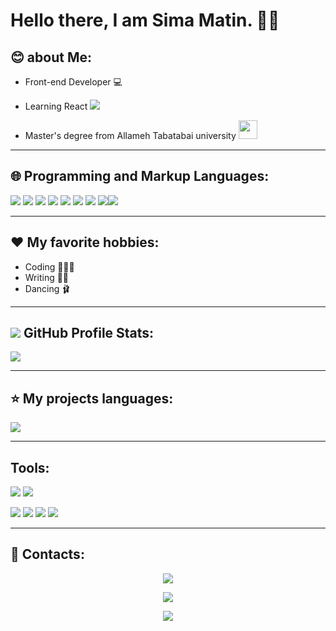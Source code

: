 # Hello there, I am Sima Matin. 🙋‍♀️

## 😊 about Me:

- Front-end Developer 💻

- Learning React ![](https://img.shields.io/badge/React_Native-20232A?style=for-the-badge&logo=react&logoColor=61DAFB)

- Master's degree from Allameh Tabatabai university <img src="https://github.com/simamatin/simamatin/blob/main/1636796188-atu-logo.jpg?raw=true" width="30px"/>

---


## 🌐 Programming and Markup Languages:


![](https://img.shields.io/badge/HTML5-E34F26?style=for-the-badge&logo=html5&logoColor=white) ![](https://img.shields.io/badge/CSS3-1572B6?style=for-the-badge&logo=css3&logoColor=white) ![](https://img.shields.io/badge/Sass-CC6699?style=for-the-badge&logo=sass&logoColor=white) ![](	https://img.shields.io/badge/Tailwind_CSS-38B2AC?style=for-the-badge&logo=tailwind-css&logoColor=white) ![](	https://img.shields.io/badge/Bootstrap-563D7C?style=for-the-badge&logo=bootstrap&logoColor=white) ![](https://img.shields.io/badge/GIT-E44C30?style=for-the-badge&logo=git&logoColor=white) ![](	https://img.shields.io/badge/GitHub-100000?style=for-the-badge&logo=github&logoColor=white) ![](https://img.shields.io/badge/JavaScript-323330?style=for-the-badge&logo=javascript&logoColor=F7DF1E)![](https://img.shields.io/badge/npm-CB3837?style=for-the-badge&logo=npm&logoColor=white)

---


## ❤️ My favorite hobbies:

- Coding 👩🏾‍💻
- Writing ✍🏾
- Dancing 🩰
 
---


## <img src="https://github.com/simamatin/simamatin/blob/main/icons8-github-30.png?raw=true" /> GitHub Profile Stats:
<a href="https://github.com/simamatin">
<img src="https://github-readme-stats.vercel.app/api?username=simamatin&show_icons=true&theme=tokyonight" />
</a>

---


## ⭐ My projects languages:

<img src="https://github-readme-stats.vercel.app/api/top-langs/?username=simamatin" />

---


## Tools:


![](https://img.shields.io/badge/Adobe%20Photoshop-31A8FF?style=for-the-badge&logo=Adobe%20Photoshop&logoColor=black) ![](https://img.shields.io/badge/Adobe%20Illustrator-FF9A00?style=for-the-badge&logo=adobe%20illustrator&logoColor=white)


![](https://img.shields.io/badge/Microsoft_PowerPoint-B7472A?style=for-the-badge&logo=microsoft-powerpoint&logoColor=white) ![](https://img.shields.io/badge/Microsoft_Word-2B579A?style=for-the-badge&logo=microsoft-word&logoColor=white) ![](https://img.shields.io/badge/Microsoft_Excel-217346?style=for-the-badge&logo=microsoft-excel&logoColor=white) ![](https://img.shields.io/badge/Microsoft_Access-A4373A?style=for-the-badge&logo=microsoft-access&logoColor=white)

---


## 📧 Contacts:

<p align="center">
  <a href="https://simamatin.dev@gmail.com">
  <img src="https://img.shields.io/badge/Email:-simamatin.dev@gmail.com-5c85cb?style=flat&logo=gmail">
  </a> 
</p>

<p align="center">
  <a href="https://instagram.com/simamatin/">
  <img src="https://img.shields.io/badge/Instagram-@simamatin-red?style=flat&logo=instagram">
  </a> 
</p>

<p align="center">
  <a href="https://t.me/Sima/">
  <img src="https://img.shields.io/badge/Telegram-@SimaMatin-blue?style=flat&logo=telegram">
  </a> 
</p>

